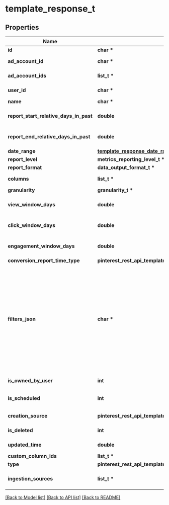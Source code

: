 # template_response_t

## Properties
Name | Type | Description | Notes
------------ | ------------- | ------------- | -------------
**id** | **char \*** | Template ID | [optional] 
**ad_account_id** | **char \*** | ID of the Ad Account that owns the template | [optional] 
**ad_account_ids** | **list_t \*** | IDs of the Ad Accounts that have access to this template | [optional] 
**user_id** | **char \*** | ID of the user who created the template | [optional] 
**name** | **char \*** | Template Name | [optional] 
**report_start_relative_days_in_past** | **double** | The number of days prior to the day the report will be delivered at which the report will start | [optional] 
**report_end_relative_days_in_past** | **double** | The number of days prior to the day the report will be delivered at which the report will end | [optional] 
**date_range** | [**template_response_date_range_t**](template_response_date_range.md) \* |  | [optional] 
**report_level** | **metrics_reporting_level_t \*** |  | [optional] 
**report_format** | **data_output_format_t \*** |  | [optional] 
**columns** | **list_t \*** | A list of columns to be included in the report | [optional] 
**granularity** | **granularity_t \*** |  | [optional] 
**view_window_days** | **double** | The length of the sliding window over which view conversions will be attributed | [optional] 
**click_window_days** | **double** | The length of the sliding window over which click conversions will be attributed | [optional] 
**engagement_window_days** | **double** | The length of the sliding window over which engagement conversions will be attributed | [optional] 
**conversion_report_time_type** | **pinterest_rest_api_template_response_CONVERSIONREPORTTIMETYPE_e** | Conversion report time type | [optional] 
**filters_json** | **char \*** | A JSON representation of any filters to be applied before returning report data. Each filter object should contain all of the following fields:&lt;br&gt; \&quot;field\&quot;: The column name&lt;br&gt; \&quot;operator\&quot;: The operator. Allowed operators: [\&quot;&#x3D;\&quot;, \&quot;!&#x3D;\&quot;, \&quot;in\&quot;, \&quot;not_in\&quot;, \&quot;~\&quot;, \&quot;&gt;\&quot;, \&quot;&lt;\&quot;, \&quot;contains_substring\&quot;]&lt;br&gt; \&quot;value\&quot;: A single value or a list of values | [optional] 
**is_owned_by_user** | **int** | A boolean value that indicates if the user owns the template | [optional] 
**is_scheduled** | **int** | A boolean value that indicates if this template has been used to create a scheduled report | [optional] 
**creation_source** | **pinterest_rest_api_template_response_CREATIONSOURCE_e** | The surface used to create this template | [optional] 
**is_deleted** | **int** | A boolean that indicates if the template has been deleted | [optional] 
**updated_time** | **double** | Time of last update in seconds since Unix epoch | [optional] 
**custom_column_ids** | **list_t \*** | A list of custom column IDs | [optional] 
**type** | **pinterest_rest_api_template_response_TYPE_e** | Reporting template type | [optional] 
**ingestion_sources** | **list_t \*** | The filter on the conversion ingestion source method for conversion metrics | [optional] 

[[Back to Model list]](../README.md#documentation-for-models) [[Back to API list]](../README.md#documentation-for-api-endpoints) [[Back to README]](../README.md)


